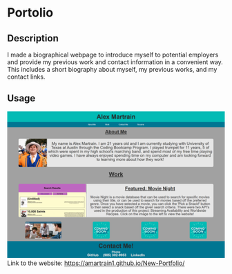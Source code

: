 # Portolio

## Description

I made a biographical webpage to introduce myself to potential employers and provide my previous work and contact information in a convenient way. This includes a short biography about myself, my previous works, and my contact links.

## Usage

!["screenshot of my website"](/assets/photos/Website%20Screenshot.png)
Link to the website: https://amartrain1.github.io/New-Portfolio/